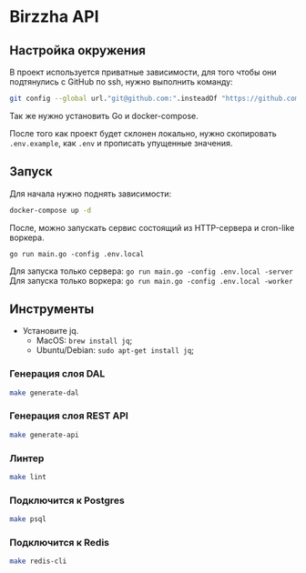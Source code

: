 # Birzzha API

## Настройка окружения

В проект используется приватные зависимости, для того чтобы они подтянулись с GitHub по ssh, нужно выполнить команду:

```bash
git config --global url."git@github.com:".insteadOf "https://github.com/"
```

Так же нужно установить Go и docker-compose.

После того как проект будет склонен локально, нужно скопировать `.env.example`, как `.env` и прописать упущенные значения.

## Запуск

Для начала нужно поднять зависимости:

```bash
docker-compose up -d
```

После, можно запускать сервис состоящий из HTTP-сервера и cron-like воркера.

```
go run main.go -config .env.local
```

Для запуска только сервера: `go run main.go -config .env.local -server`
Для запуска только воркера: `go run main.go -config .env.local -worker`


## Инструменты
  - Установите jq. 
     - MacOS: `brew install jq`;
     - Ubuntu/Debian: `sudo apt-get install jq`; 

### Генерация слоя DAL

```bash
make generate-dal
```

### Генерация слоя REST API

```bash
make generate-api
```

### Линтер

```bash
make lint
```

### Подключится к Postgres

```bash
make psql
```

### Подключится к Redis

```bash
make redis-cli
```
